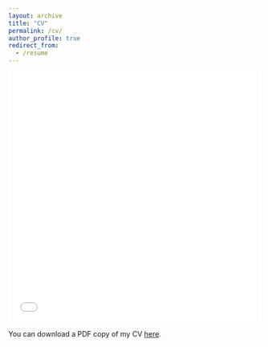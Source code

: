 ```yaml
---
layout: archive
title: "CV"
permalink: /cv/
author_profile: true
redirect_from:
  - /resume
---
```


<iframe src="/files/CV-9-2-21.pdf" width="100%" height="500" frameborder="no" border="0" marginwidth="0" marginheight="0"></iframe>

You can download a PDF copy of my CV [here](/files/pdf/CV-9-2-21.pdf).
